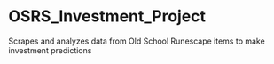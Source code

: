 # OSRS_Investment_Project
Scrapes and analyzes data from Old School Runescape items to make investment predictions

